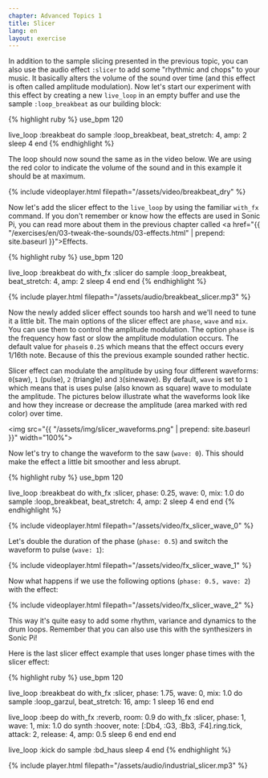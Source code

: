 ```yaml
---
chapter: Advanced Topics 1
title: Slicer
lang: en
layout: exercise
---
```


In addition to the sample slicing presented in the previous topic, you can also use the audio effect `:slicer` to add some "rhythmic and chops" to your music. It basically alters the volume of the sound over time (and this effect is often called amplitude modulation). Now let's start our experiment with this effect by creating a new `live_loop` in an empty buffer and use the sample `:loop_breakbeat` as our building block:

{% highlight ruby %}
use_bpm 120

live_loop :breakbeat do
  sample :loop_breakbeat, beat_stretch: 4, amp: 2
  sleep 4
end
{% endhighlight %}

The loop should now sound the same as in the video below. We are using the red color to indicate the volume of the sound and in this example it should be at maximum.  

{% include videoplayer.html filepath="/assets/video/breakbeat_dry" %}

Now let's add the slicer effect to the `live_loop` by using the familiar `with_fx` command. If you don't remember or know how the effects are used in Sonic Pi, you can read more about them in the previous chapter called  <a href="{{ "/exercises/en/03-tweak-the-sounds/03-effects.html" | prepend: site.baseurl }}">Effects</a>.

{% highlight ruby %}
use_bpm 120

live_loop :breakbeat do
  with_fx :slicer do
    sample :loop_breakbeat, beat_stretch: 4, amp: 2
    sleep 4
  end
end
{% endhighlight %}

{% include player.html filepath="/assets/audio/breakbeat_slicer.mp3" %}

Now the newly added slicer effect sounds too harsh and we'll need to tune it a little bit. The main options of the slicer effect are `phase`, `wave` and `mix`. You can use them to control the amplitude modulation. The option `phase` is the frequency how fast or slow the amplitude modulation occurs. The default value for `phase`is `0.25` which means that the effect occurs every 1/16th note. Because of this the previous example sounded rather hectic.

Slicer effect can modulate the amplitude by using four different waveforms: `0`(saw), `1` (pulse), `2` (triangle) and `3`(sinewave). By default, `wave` is set to `1` which means that is uses pulse (also known as square) wave to modulate the amplitude. The pictures below illustrate what the waveforms look like and how they increase or decrease the amplitude (area marked with red color) over time.

<img src="{{ "/assets/img/slicer_waveforms.png" | prepend: site.baseurl }}" width="100%">

Now let's try to change the waveform to the saw (`wave: 0`). This should make the effect a little bit smoother and less abrupt.

{% highlight ruby %}
use_bpm 120

live_loop :breakbeat do
  with_fx :slicer, phase: 0.25, wave: 0, mix: 1.0 do
    sample :loop_breakbeat, beat_stretch: 4, amp: 2
    sleep 4
  end
end
{% endhighlight %}

{% include videoplayer.html filepath="/assets/video/fx_slicer_wave_0" %}

Let's double the duration of the phase (`phase: 0.5`) and switch the waveform to pulse (`wave: 1`):

{% include videoplayer.html filepath="/assets/video/fx_slicer_wave_1" %}

Now what happens if we use the following options (`phase: 0.5, wave: 2`) with the effect:

{% include videoplayer.html filepath="/assets/video/fx_slicer_wave_2" %}

This way it's quite easy to add some rhythm, variance and dynamics to the drum loops. Remember that you can also use this with the synthesizers in Sonic Pi!

Here is the last slicer effect example that uses longer phase times with the slicer effect:

{% highlight ruby %}
use_bpm 120

live_loop :breakbeat do
  with_fx :slicer, phase: 1.75, wave: 0, mix: 1.0 do
    sample :loop_garzul, beat_stretch: 16, amp: 1
    sleep 16
  end
end

live_loop :beep do
  with_fx :reverb, room: 0.9 do
    with_fx :slicer, phase: 1, wave: 1, mix: 1.0 do
      synth :hoover, note: [:Db4, :G3, :Bb3, :F4].ring.tick, attack: 2, release: 4, amp: 0.5
      sleep 6
    end
  end
end

live_loop :kick do
  sample :bd_haus
  sleep 4
end
{% endhighlight %}

{% include player.html filepath="/assets/audio/industrial_slicer.mp3" %}
